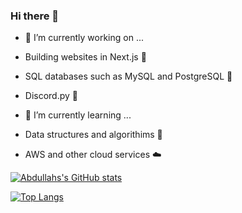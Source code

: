 ### Hi there 👋

<!--
**Abdullah9340/Abdullah9340** is a ✨ _special_ ✨ repository because its `README.md` (this file) appears on your GitHub profile.

Here are some ideas to get you started:

- 🔭 I’m currently working on ...
- 🌱 I’m currently learning ...
- 👯 I’m looking to collaborate on ...
- 🤔 I’m looking for help with ...
- 💬 Ask me about ...
- 📫 How to reach me: ...
- 😄 Pronouns: ...
- ⚡ Fun fact: ...
-->

- 🔭 I’m currently working on ...
- Building websites in Next.js 🔨
- SQL databases such as MySQL and PostgreSQL 🧬
- Discord.py 🤖

- 🌱 I’m currently learning ...
- Data structures and algorithims 📰
- AWS and other cloud services ☁️

[![Abdullahs's GitHub stats](https://github-readme-stats.vercel.app/api?username=Abdullah9340&count_private=true&show_icons=true&theme=radical)](https://github.com/anuraghazra/github-readme-stats)

[![Top Langs](https://github-readme-stats.vercel.app/api/top-langs/?username=anuraghazra)](https://github.com/anuraghazra/github-readme-stats)
